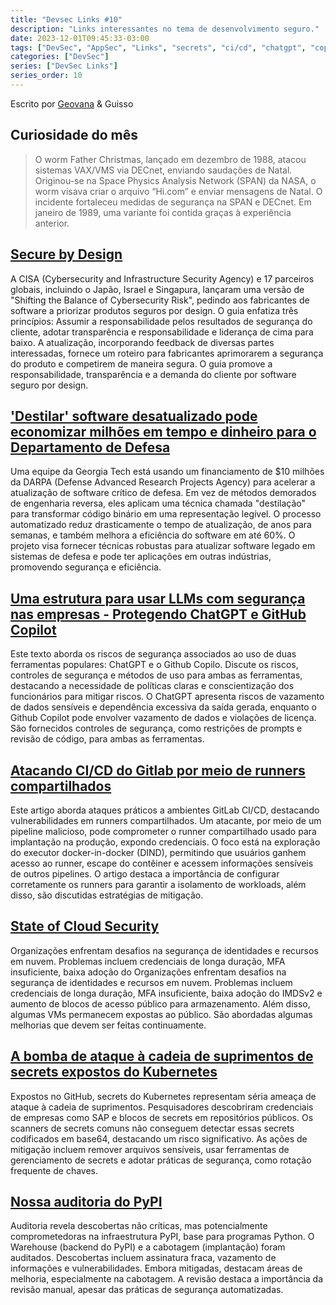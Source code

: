 ```yaml
---
title: "Devsec Links #10"
description: "Links interessantes no tema de desenvolvimento seguro."
date: 2023-12-01T09:45:33-03:00
tags: ["DevSec", "AppSec", "Links", "secrets", "ci/cd", "chatgpt", "copilot"]
categories: ["DevSec"]
series: ["DevSec Links"]
series_order: 10
---
```


Escrito por [Geovana](https://www.linkedin.com/in/geovana-silva/) & Guisso

## Curiosidade do mês  
   
> O worm Father Christmas, lançado em dezembro de 1988, atacou sistemas VAX/VMS via DECnet, enviando saudações de Natal. Originou-se na Space Physics Analysis Network (SPAN) da NASA, o worm visava criar o arquivo “Hi.com” e enviar mensagens de Natal. O incidente fortaleceu medidas de segurança na SPAN e DECnet. Em janeiro de 1989, uma variante foi contida graças à experiência anterior.

## [Secure by Design](https://www.cisa.gov/securebydesign) 
A CISA (Cybersecurity and Infrastructure Security Agency) e 17 parceiros globais, incluindo o Japão, Israel e Singapura, lançaram uma versão de "Shifting the Balance of Cybersecurity Risk", pedindo aos fabricantes de software a priorizar produtos seguros por design. O guia enfatiza três princípios: Assumir a responsabilidade pelos resultados de segurança do cliente, adotar transparência e responsabilidade e liderança de cima para baixo. A atualização, incorporando feedback de diversas partes interessadas, fornece um roteiro para fabricantes aprimorarem a segurança do produto e competirem de maneira segura. O guia promove a responsabilidade, transparência e a demanda do cliente por software seguro por design.

## ['Destilar' software desatualizado pode economizar milhões em tempo e dinheiro para o Departamento de Defesa](https://coe.gatech.edu/news/2023/08/distilling-outdated-software-could-save-defense-dept-millions-time-and-money)
Uma equipe da Georgia Tech está usando um financiamento de $10 milhões da DARPA (Defense Advanced Research Projects Agency) para acelerar a atualização de software crítico de defesa. Em vez de métodos demorados de engenharia reversa, eles aplicam uma técnica chamada "destilação" para transformar código binário em uma representação legível. O processo automatizado reduz drasticamente o tempo de atualização, de anos para semanas, e também melhora a eficiência do software em até 60%. O projeto visa fornecer técnicas robustas para atualizar software legado em sistemas de defesa e pode ter aplicações em outras indústrias, promovendo segurança e eficiência.

## [Uma estrutura para usar LLMs com segurança nas empresas - Protegendo ChatGPT e GitHub Copilot](https://boringappsec.substack.com/p/edition-23-a-framework-to-securely)
Este texto aborda os riscos de segurança associados ao uso de duas ferramentas populares: ChatGPT e o Github Copilo. Discute os riscos, controles de segurança e métodos de uso para ambas as ferramentas, destacando a necessidade de políticas claras e conscientização dos funcionários para mitigar riscos. O ChatGPT apresenta riscos de vazamento de dados sensíveis e dependência excessiva da saída gerada, enquanto o Github Copilot pode envolver vazamento de dados e violações de licença. São fornecidos controles de segurança, como restrições de prompts e revisão de código, para ambas as ferramentas.

## [Atacando CI/CD do Gitlab por meio de runners compartilhados](https://pulsesecurity.co.nz/articles/OMGCICD-gitlab)
Este artigo aborda ataques práticos a ambientes GitLab CI/CD, destacando vulnerabilidades em runners compartilhados. Um atacante, por meio de um pipeline malicioso, pode comprometer o runner compartilhado usado para implantação na produção, expondo credenciais. O foco está na exploração do executor docker-in-docker (DIND), permitindo que usuários ganhem acesso ao runner, escape do contêiner e acessem informações sensíveis de outros pipelines. O artigo destaca a importância de configurar corretamente os runners para garantir a isolamento de workloads, além disso, são discutidas estratégias de mitigação.

## [State of Cloud Security](https://www.datadoghq.com/state-of-cloud-security/)
Organizações enfrentam desafios na segurança de identidades e recursos em nuvem. Problemas incluem credenciais de longa duração, MFA insuficiente, baixa adoção do Organizações enfrentam desafios na segurança de identidades e recursos em nuvem. Problemas incluem credenciais de longa duração, MFA insuficiente, baixa adoção do IMDSv2 e aumento de blocos de acesso público para armazenamento. Além disso, algumas VMs permanecem expostas ao público. São abordadas algumas melhorias que devem ser feitas continuamente.

## [A bomba de ataque à cadeia de suprimentos de secrets expostos do Kubernetes](https://blog.aquasec.com/the-ticking-supply-chain-attack-bomb-of-exposed-kubernetes-secrets)
Expostos no GitHub, secrets do Kubernetes representam séria ameaça de ataque à cadeia de suprimentos. Pesquisadores descobriram credenciais de empresas como SAP e blocos de secrets em repositórios públicos. Os scanners de secrets comuns não conseguem detectar essas secrets codificados em base64, destacando um risco significativo. As ações de mitigação incluem remover arquivos sensíveis, usar ferramentas de gerenciamento de secrets e adotar práticas de segurança, como rotação frequente de chaves.

## [Nossa auditoria do PyPI](https://blog.trailofbits.com/2023/11/14/our-audit-of-pypi/)
Auditoria revela descobertas não críticas, mas potencialmente comprometedoras na infraestrutura PyPI, base para programas Python. O Warehouse (backend do PyPI) e a cabotagem (implantação) foram auditados. Descobertas incluem assinatura fraca, vazamento de informações e vulnerabilidades. Embora mitigadas, destacam áreas de melhoria, especialmente na cabotagem. A revisão destaca a importância da revisão manual, apesar das práticas de segurança automatizadas. 


